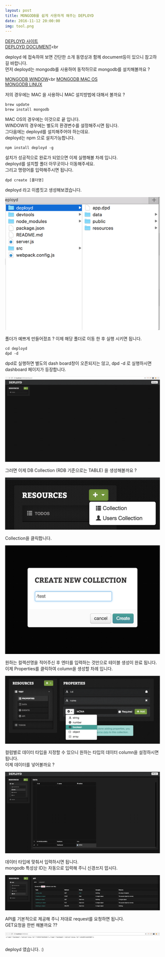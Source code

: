 ```yaml
---
layout: post
title: MONGODB를 쉽게 사용하게 해주는 DEPLOYD
date: 2016-11-12 20:00:00
img: tool.png
---
```


[DEPLOYD 사이트](http://deployd.com)<br>
[DEPLOYD DOCUMENT](http://docs.deployd.com/docs/)<br

deployd 에 접속하여 보면 간단한 소개 동영상과 함께 document등이 있으니 참고하길 바랍니다.  
먼저 deployd는 mongodb를 사용하여 동작하므로 mongodb를 설치해볼까요 ? 
  
[MONGODB WINDOW](https://docs.mongodb.com/manual/tutorial/install-mongodb-on-windows/)<br
[MONGODB MAC OS](https://docs.mongodb.com/manual/tutorial/install-mongodb-on-os-x/) <br>
[MONGODB LINUX](https://docs.mongodb.com/manual/administration/install-on-linux/) <br>

  
저의 경우에는 MAC 을 사용하니 MAC 설치방법에 대해서 볼까요 ?   

```cli
brew update
brew install mongodb
```  

MAC OS의 경우에는 이것으로 끝 입니다.   
WINDOW의 경우에는 별도의 환경변수를 설정해주시면 됩니다.   
그다음에는 deployd를 설치해주어야 하는데요.   
deployd는 npm 으로 설치가능합니다.  

```cli
npm install deployd -g
```


설치가 성공적으로 완료가 되었으면 이제 실행해볼 차례 입니다.   
deployd를 설치할 폴더 아무곳이나 이동해주세요.   
그리고 명령어를 입력해주시면 됩니다.   

```cli
dpd create [폴더명]
```

deployd 라고 이름짓고 생성해보겠습니다.  

![이미지](/resources/images/library/deployd/1.png)  

폴더가 예쁘게 만들어졌죠 ? 
이제 해당 폴더로 이동 한 후 실행 시키면 됩니다.

```cli
cd deployd
dpd -d 
```

dpd로 실행하면 별도의 dash board창이 오픈되지는 않고, dpd -d 로 실행하시면 dashboard 페이지가 등장합니다. 

![이미지](/resources/images/library/deployd/2.png)  
  
그러면 이제 DB Collection (RDB 기준으로는 TABLE) 을 생성해볼까요 ? 

![이미지](/resources/images/library/deployd/3.png)  

Collection을 클릭합니다.   

![이미지](/resources/images/library/deployd/4.png)

원하는 컬렉션명을 적어주신 후 엔터를 입력하는 것만으로 테이블 생성이 완료 됩니다.  
이제 Properties를 클릭하여 column을 생성할 차례 입니다.  

![이미지](/resources/images/library/deployd/5.png)

컬럼별로 데이터 타입을 지정할 수 있으니 원하는 타입의 데이터 column을 설정하시면 됩니다.  
이제 데이터를 넣어볼까요 ?    

![이미지](/resources/images/library/deployd/6.png)

데이터 타입에 맞춰서 입력하시면 됩니다.   
mongodb 특성상 ID는 자동으로 입력해 주니 신경쓰지 맙시다. 

![이미지](/resources/images/library/deployd/7.png)

API를 기본적으로 제공해 주니 저대로 request를 요청하면 됩니다.   
GET요청을 한번 해볼까요 ??   

![이미지](/resources/images/library/deployd/8.png)

deployd 였습니다. :)
